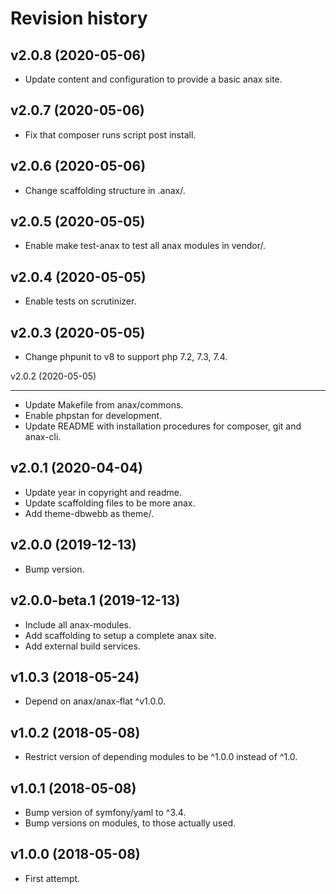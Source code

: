 Revision history
=================================



v2.0.8 (2020-05-06)
---------------------------------

* Update content and configuration to provide a basic anax site.



v2.0.7 (2020-05-06)
---------------------------------

* Fix that composer runs script post install.



v2.0.6 (2020-05-06)
---------------------------------

* Change scaffolding structure in .anax/.



v2.0.5 (2020-05-05)
---------------------------------

* Enable make test-anax to test all anax modules in vendor/.



v2.0.4 (2020-05-05)
---------------------------------

* Enable tests on scrutinizer.



v2.0.3 (2020-05-05)
---------------------------------

* Change phpunit to v8 to support php 7.2, 7.3, 7.4.



v2.0.2 (2020-05-05)

---------------------------------

* Update Makefile from anax/commons.
* Enable phpstan for development.
* Update README with installation procedures for composer, git and anax-cli.



v2.0.1 (2020-04-04)
---------------------------------

* Update year in copyright and readme.
* Update scaffolding files to be more anax.
* Add theme-dbwebb as theme/.



v2.0.0 (2019-12-13)
---------------------------------

* Bump version.



v2.0.0-beta.1 (2019-12-13)
---------------------------------

* Include all anax-modules.
* Add scaffolding to setup a complete anax site.
* Add external build services.



v1.0.3 (2018-05-24)
---------------------------------

* Depend on anax/anax-flat ^v1.0.0.



v1.0.2 (2018-05-08)
---------------------------------

* Restrict version of depending modules to be ^1.0.0 instead of ^1.0.


v1.0.1 (2018-05-08)
---------------------------------

* Bump version of symfony/yaml to ^3.4.
* Bump versions on modules, to those actually used.



v1.0.0 (2018-05-08)
---------------------------------

* First attempt.
